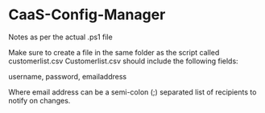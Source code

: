 # CaaS-Config-Manager

Notes as per the actual .ps1 file

Make sure to create a file in the same folder as the script called customerlist.csv
Customerlist.csv should include the following fields:

  username, password, emailaddress
  
 Where email address can be a semi-colon (;) separated list of recipients to notify on changes.
